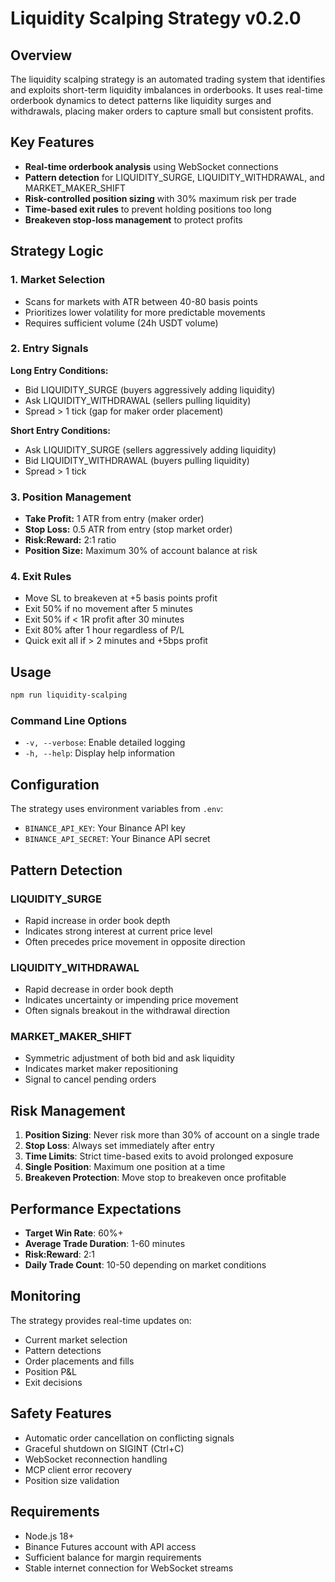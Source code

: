 # Liquidity Scalping Strategy v0.2.0

## Overview

The liquidity scalping strategy is an automated trading system that identifies and exploits short-term liquidity imbalances in orderbooks. It uses real-time orderbook dynamics to detect patterns like liquidity surges and withdrawals, placing maker orders to capture small but consistent profits.

## Key Features

- **Real-time orderbook analysis** using WebSocket connections
- **Pattern detection** for LIQUIDITY_SURGE, LIQUIDITY_WITHDRAWAL, and MARKET_MAKER_SHIFT
- **Risk-controlled position sizing** with 30% maximum risk per trade
- **Time-based exit rules** to prevent holding positions too long
- **Breakeven stop-loss management** to protect profits

## Strategy Logic

### 1. Market Selection
- Scans for markets with ATR between 40-80 basis points
- Prioritizes lower volatility for more predictable movements
- Requires sufficient volume (24h USDT volume)

### 2. Entry Signals
**Long Entry Conditions:**
- Bid LIQUIDITY_SURGE (buyers aggressively adding liquidity)
- Ask LIQUIDITY_WITHDRAWAL (sellers pulling liquidity)
- Spread > 1 tick (gap for maker order placement)

**Short Entry Conditions:**
- Ask LIQUIDITY_SURGE (sellers aggressively adding liquidity)
- Bid LIQUIDITY_WITHDRAWAL (buyers pulling liquidity)
- Spread > 1 tick

### 3. Position Management
- **Take Profit:** 1 ATR from entry (maker order)
- **Stop Loss:** 0.5 ATR from entry (stop market order)
- **Risk:Reward:** 2:1 ratio
- **Position Size:** Maximum 30% of account balance at risk

### 4. Exit Rules
- Move SL to breakeven at +5 basis points profit
- Exit 50% if no movement after 5 minutes
- Exit 50% if < 1R profit after 30 minutes
- Exit 80% after 1 hour regardless of P/L
- Quick exit all if > 2 minutes and +5bps profit

## Usage

```bash
npm run liquidity-scalping
```

### Command Line Options
- `-v, --verbose`: Enable detailed logging
- `-h, --help`: Display help information

## Configuration

The strategy uses environment variables from `.env`:
- `BINANCE_API_KEY`: Your Binance API key
- `BINANCE_API_SECRET`: Your Binance API secret

## Pattern Detection

### LIQUIDITY_SURGE
- Rapid increase in order book depth
- Indicates strong interest at current price level
- Often precedes price movement in opposite direction

### LIQUIDITY_WITHDRAWAL
- Rapid decrease in order book depth
- Indicates uncertainty or impending price movement
- Often signals breakout in the withdrawal direction

### MARKET_MAKER_SHIFT
- Symmetric adjustment of both bid and ask liquidity
- Indicates market maker repositioning
- Signal to cancel pending orders

## Risk Management

1. **Position Sizing**: Never risk more than 30% of account on a single trade
2. **Stop Loss**: Always set immediately after entry
3. **Time Limits**: Strict time-based exits to avoid prolonged exposure
4. **Single Position**: Maximum one position at a time
5. **Breakeven Protection**: Move stop to breakeven once profitable

## Performance Expectations

- **Target Win Rate**: 60%+
- **Average Trade Duration**: 1-60 minutes
- **Risk:Reward**: 2:1
- **Daily Trade Count**: 10-50 depending on market conditions

## Monitoring

The strategy provides real-time updates on:
- Current market selection
- Pattern detections
- Order placements and fills
- Position P&L
- Exit decisions

## Safety Features

- Automatic order cancellation on conflicting signals
- Graceful shutdown on SIGINT (Ctrl+C)
- WebSocket reconnection handling
- MCP client error recovery
- Position size validation

## Requirements

- Node.js 18+
- Binance Futures account with API access
- Sufficient balance for margin requirements
- Stable internet connection for WebSocket streams